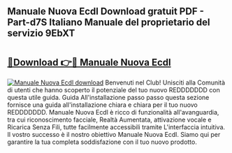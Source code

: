 ## Manuale Nuova Ecdl Download gratuit PDF - Part-d7S Italiano Manuale del proprietario del servizio 9EbXT

# <h2><a href="http://dffk0f.blite.top/?on=Manuale+Nuova+Ecdl">🔗Download 👉🔴 Manuale Nuova Ecdl</a></h2>

[![Manuale Nuova Ecdl download](https://i.imgur.com/lujVjoI.png)](http://dffk0f.blite.top/?on=Manuale+Nuova+Ecdl)
Benvenuti nel Club! Unisciti alla Comunità di utenti che hanno scoperto il potenziale del tuo nuovo REDDDDDDD con questa utile guida. Guida All'installazione passo passo questa sezione fornisce una guida all'installazione chiara e chiara per il tuo nuovo REDDDDDDD. Manuale Nuova Ecdl è ricco di funzionalità all'avanguardia, tra cui riconoscimento facciale, Realtà Aumentata, attivazione vocale e Ricarica Senza Fili, tutte facilmente accessibili tramite L'interfaccia intuitiva. Il vostro successo è il nostro obiettivo Manuale Nuova Ecdl. Siamo qui per garantire la tua completa soddisfazione con il tuo nuovo prodotto.
